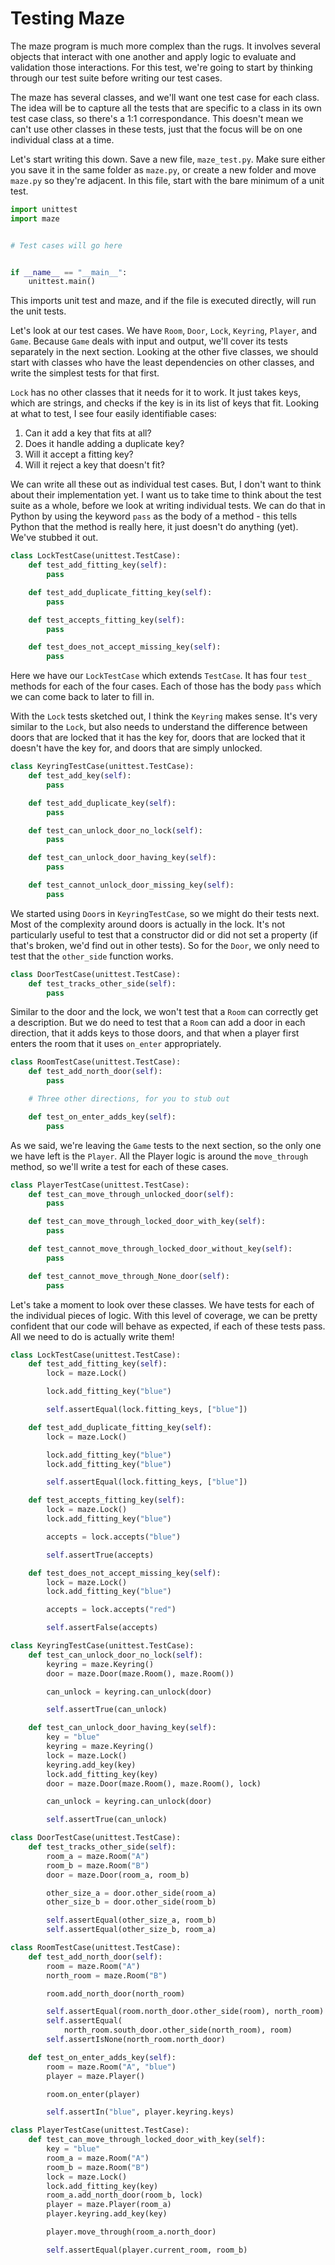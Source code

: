# Testing Maze

The maze program is much more complex than the rugs. It involves several objects
that interact with one another and apply logic to evaluate and validation those
interactions. For this test, we're going to start by thinking through our test
suite before writing our test cases.

The maze has several classes, and we'll want one test case for each class. The
idea will be to capture all the tests that are specific to a class in its own
test case class, so there's a 1:1 correspondance. This doesn't mean we can't use
other classes in these tests, just that the focus will be on one individual
class at a time.

Let's start writing this down. Save a new file, `maze_test.py`. Make sure either
you save it in the same folder as `maze.py`, or create a new folder and move
`maze.py` so they're adjacent. In this file, start with the bare minimum of a
unit test.

```py
import unittest
import maze


# Test cases will go here


if __name__ == "__main__":
    unittest.main()
```

This imports unit test and maze, and if the file is executed directly, will run
the unit tests.

Let's look at our test cases. We have `Room`, `Door`, `Lock`, `Keyring`,
`Player`, and `Game`. Because `Game` deals with input and output, we'll cover
its tests separately in the next section. Looking at the other five classes, we
should start with classes who have the least dependencies on other classes, and
write the simplest tests for that first.

`Lock` has no other classes that it needs for it to work. It just takes keys,
which are strings, and checks if the key is in its list of keys that fit.
Looking at what to test, I see four easily identifiable cases:

1.  Can it add a key that fits at all?
2.  Does it handle adding a duplicate key?
3.  Will it accept a fitting key?
4.  Will it reject a key that doesn't fit?

We can write all these out as individual test cases. But, I don't want to think
about their implementation yet. I want us to take time to think about the test
suite as a whole, before we look at writing individual tests. We can do that in
Python by using the keyword `pass` as the body of a method - this tells Python
that the method is really here, it just doesn't do anything (yet). We've stubbed
it out.

```py
class LockTestCase(unittest.TestCase):
    def test_add_fitting_key(self):
        pass

    def test_add_duplicate_fitting_key(self):
        pass

    def test_accepts_fitting_key(self):
        pass

    def test_does_not_accept_missing_key(self):
        pass
```

Here we have our `LockTestCase` which extends `TestCase`. It has four `test_`
methods for each of the four cases. Each of those has the body `pass` which we
can come back to later to fill in.

With the `Lock` tests sketched out, I think the `Keyring` makes sense. It's very
similar to the `Lock`, but also needs to understand the difference between doors
that are locked that it has the key for, doors that are locked that it doesn't
have the key for, and doors that are simply unlocked.

```py
class KeyringTestCase(unittest.TestCase):
    def test_add_key(self):
        pass

    def test_add_duplicate_key(self):
        pass

    def test_can_unlock_door_no_lock(self):
        pass

    def test_can_unlock_door_having_key(self):
        pass

    def test_cannot_unlock_door_missing_key(self):
        pass
```

We started using `Door`s in `KeyringTestCase`, so we might do their tests next.
Most of the complexity around doors is actually in the lock. It's not
particularly useful to test that a constructor did or did not set a property (if
that's broken, we'd find out in other tests). So for the `Door`, we only need to
test that the `other_side` function works.

```py
class DoorTestCase(unittest.TestCase):
    def test_tracks_other_side(self):
        pass
```

Similar to the door and the lock, we won't test that a `Room` can correctly get
a description. But we do need to test that a `Room` can add a door in each
direction, that it adds keys to those doors, and that when a player first enters
the room that it uses `on_enter` appropriately.

```py
class RoomTestCase(unittest.TestCase):
    def test_add_north_door(self):
        pass

    # Three other directions, for you to stub out

    def test_on_enter_adds_key(self):
        pass
```

As we said, we're leaving the `Game` tests to the next section, so the only one
we have left is the `Player`. All the Player logic is around the `move_through`
method, so we'll write a test for each of these cases.

```py
class PlayerTestCase(unittest.TestCase):
    def test_can_move_through_unlocked_door(self):
        pass

    def test_can_move_through_locked_door_with_key(self):
        pass

    def test_cannot_move_through_locked_door_without_key(self):
        pass

    def test_cannot_move_through_None_door(self):
        pass
```

Let's take a moment to look over these classes. We have tests for each of the
individual pieces of logic. With this level of coverage, we can be pretty
confident that our code will behave as expected, if each of these tests pass.
All we need to do is actually write them!


```py
class LockTestCase(unittest.TestCase):
    def test_add_fitting_key(self):
        lock = maze.Lock()

        lock.add_fitting_key("blue")

        self.assertEqual(lock.fitting_keys, ["blue"])

    def test_add_duplicate_fitting_key(self):
        lock = maze.Lock()

        lock.add_fitting_key("blue")
        lock.add_fitting_key("blue")

        self.assertEqual(lock.fitting_keys, ["blue"])

    def test_accepts_fitting_key(self):
        lock = maze.Lock()
        lock.add_fitting_key("blue")

        accepts = lock.accepts("blue")

        self.assertTrue(accepts)

    def test_does_not_accept_missing_key(self):
        lock = maze.Lock()
        lock.add_fitting_key("blue")

        accepts = lock.accepts("red")

        self.assertFalse(accepts)
```

```py
class KeyringTestCase(unittest.TestCase):
    def test_can_unlock_door_no_lock(self):
        keyring = maze.Keyring()
        door = maze.Door(maze.Room(), maze.Room())

        can_unlock = keyring.can_unlock(door)

        self.assertTrue(can_unlock)

    def test_can_unlock_door_having_key(self):
        key = "blue"
        keyring = maze.Keyring()
        lock = maze.Lock()
        keyring.add_key(key)
        lock.add_fitting_key(key)
        door = maze.Door(maze.Room(), maze.Room(), lock)

        can_unlock = keyring.can_unlock(door)

        self.assertTrue(can_unlock)
```

```py
class DoorTestCase(unittest.TestCase):
    def test_tracks_other_side(self):
        room_a = maze.Room("A")
        room_b = maze.Room("B")
        door = maze.Door(room_a, room_b)

        other_size_a = door.other_side(room_a)
        other_size_b = door.other_side(room_b)

        self.assertEqual(other_size_a, room_b)
        self.assertEqual(other_size_b, room_a)
```

```py
class RoomTestCase(unittest.TestCase):
    def test_add_north_door(self):
        room = maze.Room("A")
        north_room = maze.Room("B")

        room.add_north_door(north_room)

        self.assertEqual(room.north_door.other_side(room), north_room)
        self.assertEqual(
            north_room.south_door.other_side(north_room), room)
        self.assertIsNone(north_room.north_door)

    def test_on_enter_adds_key(self):
        room = maze.Room("A", "blue")
        player = maze.Player()

        room.on_enter(player)

        self.assertIn("blue", player.keyring.keys)
```

```py
class PlayerTestCase(unittest.TestCase):
    def test_can_move_through_locked_door_with_key(self):
        key = "blue"
        room_a = maze.Room("A")
        room_b = maze.Room("B")
        lock = maze.Lock()
        lock.add_fitting_key(key)
        room_a.add_north_door(room_b, lock)
        player = maze.Player(room_a)
        player.keyring.add_key(key)

        player.move_through(room_a.north_door)

        self.assertEqual(player.current_room, room_b)
```